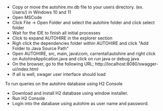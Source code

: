 - Copy or move the autohire.mv.db file to your users directory. (ex. Users/<username>) in Windows 10 and 11
- Open MSCode
- Click File -> Open Folder and select the autohire folder and click select folder
- Wait for the IDE to finish all initial processes
- Click to expand AUTOHIRE in the explorer section
- Righ click the dependencies folder within AUTOHIRE and click "Add Folder to Java Source Path"
- Open AUTOHIRE, src, main, java\com, carrental\autohire and right click on AutohireApplication.java and click on run java or debug java
- On the browser, go to the following URL; http://localhost:8080/swagger-ui/index.html
- If all is well, swager user interface should load

To run queries on the autohire database using H2 Console

- Download and install H2 database using window installer.
- Run H2 Console
- Login into the database using autohire as user name and password.
